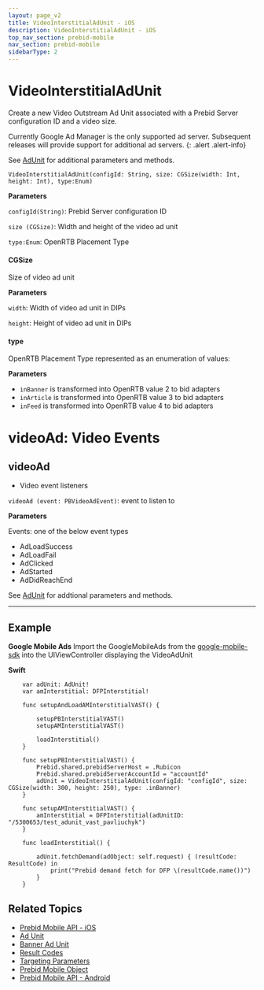 ```yaml
---
layout: page_v2
title: VideoInterstitialAdUnit - iOS
description: VideoInterstitialAdUnit - iOS
top_nav_section: prebid-mobile
nav_section: prebid-mobile
sidebarType: 2
---
```

# VideoInterstitialAdUnit

Create a new Video Outstream Ad Unit associated with a Prebid Server configuration ID and a video size.

Currently Google Ad Manager is the only supported ad server. Subsequent releases will provide support for additional ad servers.
{: .alert .alert-info}

See [AdUnit]({{site.baseurl}}/prebid-mobile/pbm-api/ios/pbm-adunit-ios.html) for additional parameters and methods.

```VideoInterstitialAdUnit(configId: String, size: CGSize(width: Int, height: Int), type:Enum)```

**Parameters**

`configId(String)`: Prebid Server configuration ID

`size (CGSize)`: Width and height of the video ad unit

`type:Enum`: OpenRTB Placement Type


#### CGSize

Size of video ad unit

**Parameters**

`width`: Width of video ad unit in DIPs

`height`: Height of video ad unit in DIPs


#### type

OpenRTB Placement Type represented as an enumeration of values:

**Parameters**

* `inBanner` is transformed into OpenRTB value 2 to bid adapters
* `inArticle` is transformed into OpenRTB value 3 to bid adapters
* `inFeed` is transformed into OpenRTB value 4 to bid adapters



# videoAd: Video Events

## videoAd

* Video event listeners

`videoAd (event: PBVideoAdEvent)`: event to listen to

**Parameters**

Events: one of the below event types
* AdLoadSuccess
* AdLoadFail
* AdClicked
* AdStarted
* AdDidReachEnd



See [AdUnit]({{site.baseurl}}/prebid-mobile/pbm-api/ios/pbm-adunit-ios.html) for addtional parameters and methods.

---

## Example


**Google Mobile Ads**
Import the GoogleMobileAds from the [google-mobile-sdk](https://developers.google.com/admob/ios/download) into the UIViewController displaying the VideoAdUnit

**Swift**
```    
    var adUnit: AdUnit!
    var amInterstitial: DFPInterstitial!

    func setupAndLoadAMInterstitialVAST() {

        setupPBInterstitialVAST()
        setupAMInterstitialVAST()
        
        loadInterstitial()
    }

    func setupPBInterstitialVAST() {
        Prebid.shared.prebidServerHost = .Rubicon
        Prebid.shared.prebidServerAccountId = "accountId"
        adUnit = VideoInterstitialAdUnit(configId: "configId", size: CGSize(width: 300, height: 250), type: .inBanner)
    }

    func setupAMInterstitialVAST() {
        amInterstitial = DFPInterstitial(adUnitID: "/5300653/test_adunit_vast_pavliuchyk")
    }

    func loadInterstitial() {
        
        adUnit.fetchDemand(adObject: self.request) { (resultCode: ResultCode) in
            print("Prebid demand fetch for DFP \(resultCode.name())")
        }
    }
```


## Related Topics

- [Prebid Mobile API - iOS]({{site.baseurl}}/prebid-mobile/pbm-api/ios/pbm-api-iOS.html)
- [Ad Unit]({{site.baseurl}}/prebid-mobile/pbm-api/ios/pbm-adunit-ios.html)
- [Banner Ad Unit]({{site.baseurl}}/prebid-mobile/pbm-api/ios/pbm-bannerad-ios.html)
- [Result Codes]({{site.baseurl}}/prebid-mobile/pbm-api/ios/pbm-api-result-codes-ios.html)
- [Targeting Parameters]({{site.baseurl}}/prebid-mobile/pbm-api/ios/pbm-targeting-ios.html)
- [Prebid Mobile Object]({{site.baseurl}}/prebid-mobile/pbm-api/ios/prebidmobile-object-ios.html)
- [Prebid Mobile API - Android]({{site.baseurl}}/prebid-mobile/pbm-api/android/pbm-api-android.html)
